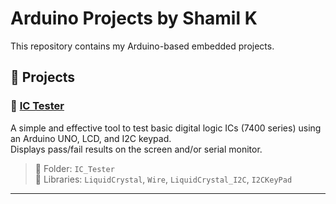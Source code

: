 # Arduino Projects by Shamil K

This repository contains my Arduino-based embedded projects.

## 📂 Projects

### 🔌 [IC Tester](./IC_Tester)
A simple and effective tool to test basic digital logic ICs (7400 series) using an Arduino UNO, LCD, and I2C keypad.  
Displays pass/fail results on the screen and/or serial monitor.

> 📁 Folder: `IC_Tester`  
> 📎 Libraries: `LiquidCrystal`, `Wire`, `LiquidCrystal_I2C`, `I2CKeyPad`

---
